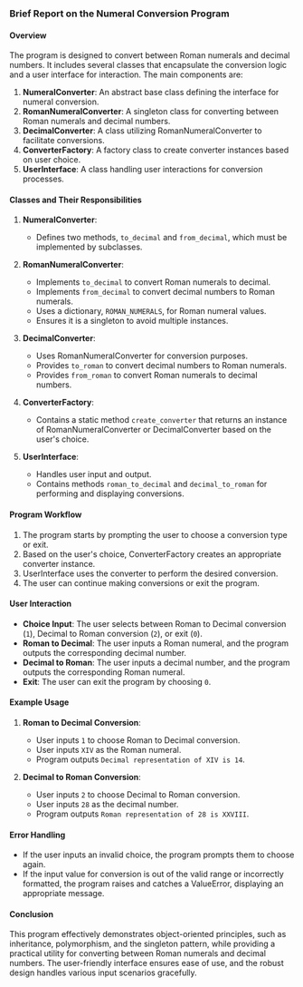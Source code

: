 ### Brief Report on the Numeral Conversion Program

#### Overview

The program is designed to convert between Roman numerals and decimal numbers. It includes several classes that encapsulate the conversion logic and a user interface for interaction. The main components are:

1. **NumeralConverter**: An abstract base class defining the interface for numeral conversion.
2. **RomanNumeralConverter**: A singleton class for converting between Roman numerals and decimal numbers.
3. **DecimalConverter**: A class utilizing RomanNumeralConverter to facilitate conversions.
4. **ConverterFactory**: A factory class to create converter instances based on user choice.
5. **UserInterface**: A class handling user interactions for conversion processes.

#### Classes and Their Responsibilities

1. **NumeralConverter**:
    - Defines two methods, `to_decimal` and `from_decimal`, which must be implemented by subclasses.

2. **RomanNumeralConverter**:
    - Implements `to_decimal` to convert Roman numerals to decimal.
    - Implements `from_decimal` to convert decimal numbers to Roman numerals.
    - Uses a dictionary, `ROMAN_NUMERALS`, for Roman numeral values.
    - Ensures it is a singleton to avoid multiple instances.

3. **DecimalConverter**:
    - Uses RomanNumeralConverter for conversion purposes.
    - Provides `to_roman` to convert decimal numbers to Roman numerals.
    - Provides `from_roman` to convert Roman numerals to decimal numbers.

4. **ConverterFactory**:
    - Contains a static method `create_converter` that returns an instance of RomanNumeralConverter or DecimalConverter based on the user's choice.

5. **UserInterface**:
    - Handles user input and output.
    - Contains methods `roman_to_decimal` and `decimal_to_roman` for performing and displaying conversions.

#### Program Workflow

1. The program starts by prompting the user to choose a conversion type or exit.
2. Based on the user's choice, ConverterFactory creates an appropriate converter instance.
3. UserInterface uses the converter to perform the desired conversion.
4. The user can continue making conversions or exit the program.

#### User Interaction

- **Choice Input**: The user selects between Roman to Decimal conversion (`1`), Decimal to Roman conversion (`2`), or exit (`0`).
- **Roman to Decimal**: The user inputs a Roman numeral, and the program outputs the corresponding decimal number.
- **Decimal to Roman**: The user inputs a decimal number, and the program outputs the corresponding Roman numeral.
- **Exit**: The user can exit the program by choosing `0`.

#### Example Usage

1. **Roman to Decimal Conversion**:
    - User inputs `1` to choose Roman to Decimal conversion.
    - User inputs `XIV` as the Roman numeral.
    - Program outputs `Decimal representation of XIV is 14`.

2. **Decimal to Roman Conversion**:
    - User inputs `2` to choose Decimal to Roman conversion.
    - User inputs `28` as the decimal number.
    - Program outputs `Roman representation of 28 is XXVIII`.

#### Error Handling

- If the user inputs an invalid choice, the program prompts them to choose again.
- If the input value for conversion is out of the valid range or incorrectly formatted, the program raises and catches a ValueError, displaying an appropriate message.

#### Conclusion

This program effectively demonstrates object-oriented principles, such as inheritance, polymorphism, and the singleton pattern, while providing a practical utility for converting between Roman numerals and decimal numbers. The user-friendly interface ensures ease of use, and the robust design handles various input scenarios gracefully.
